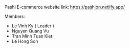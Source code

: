 Pashi E-commerce
website link: https://pashion.netlify.app/

Members:
- Le Vinh Ky ( Leader )
- Nguyen Quang Vu
- Tran Minh Tuan Kiet
- Le Hong Son
